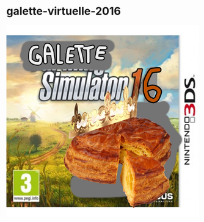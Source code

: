 # galette-virtuelle-2016

![](https://raw.githubusercontent.com/ultreme/galette-virtuelle-2016/master/assets/galette%20simulator.jpg)
